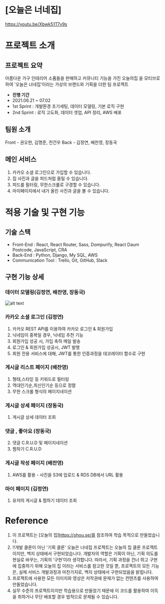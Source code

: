 # [오늘은 너네집]
https://youtu.be/Xbwk51T7v9s

# 프로젝트 소개
## 프로젝트 요약
아름다운 가구 인테리어 소품들을 판매하고 커뮤니티 기능을 가진 오늘의집 을 모티브로 하여
'오늘은 너네집'이라는 가상의 브랜드와 기획을 더한 팀 프로젝트
- **진행 기간**
- 2021.06.21 ~ 07.02
- 1st Sprint : 개발환경 초기세팅, 데이터 모델링, 기본 로직 구현
- 2nd Sprint : 로직 고도화, 데이터 셋업, API 정리, AWS 배포 

## 팀원 소개
Front - 권오현, 김명준, 전건우
Back - 김정연, 배찬영, 장동국

## 메인 서비스
1. 카카오 소셜 로그인으로 가입할 수 있습니다.
2. 집 사진과 글을 피드처럼 올릴 수 있습니다.
3. 피드를 필터링, 무한스크롤로 구경할 수 있습니다.
4. 마이페이지에서 내가 올린 사진과 글을 볼 수 있습니다. 

# 적용 기술 및 구현 기능
## 기술 스택
- Front-End : React, React Router, Sass, Dompurify, React Daum Postcode, JavaScript, CRA
- Back-End : Python, Django, My SQL, AWS
- Communication Tool : Trello, Git, GitHub, Slack
## 구현 기능 상세
### 데이터 모델링(김정연, 배찬영, 장동국)
![alt text](https://raw.githubusercontent.com/wecode-bootcamp-korea/21-2nd-YourHouseToday-backend/main/yourhousetoday_modeling.png)
### 카카오 소셜 로그인 (김정연)
1. 카카오 REST API를 이용하여 카카오 로그인 & 회원가입
2. 닉네임이 중복일 경우, 닉네임 추천 기능
3. 회원가입 성공 시, 가입 축하 메일 발송
4. 로그인 & 회원가입 성공시, JWT 발행
5. 회원 전용 서비스에 대해, JWT를 통한 인증과정을 데코레이터 함수로 구현
### 게시글 리스트 페이지 (배찬영)
1. 형태,스타읻 등 키워드로 필터링
2. 역대인기순,최신인기순 등으로 정렬
3. 무한 스크롤 형식의 페이지네이션
### 게시글 상세 페이지 (장동국)
1. 게시글 상세 데이터 조회
### 댓글 , 좋아요 (장동국)
2. 댓글 C.R.U.D 및 페이지네이션
2. 찜하기 C.R.U.D
### 게시글 작성 페이지 (배찬영)
1. AWS를 활용 - 사진을 S3에 업로드 & RDS DB에서 URL 활용 
### 마이 페이지 (김정연)
1. 유저의 게시글 & 찜하기 데이터 조회

# Reference
1. 이 프로젝트는 [오늘의 집]https://ohou.se/를 참조하여 학습 목적으로 만들었습니다.
2. !!개발 클론이 아닌 '기획 클론'
오늘은 너네집 프로젝트는 오늘의 집 클론 프로젝트이지만, 백지 상태에서 구현되었습니다.
개발자의 역할은 기획이 아닌, 기획 의도를 현실로 바꾸는, 기획의 ‘구현’이라 생각합니다.
따라서, 기획 과정을 건너 뛰고 구현에 집중하기 위해 오늘의 집 이라는 서비스를 참고한 것일 뿐,
프로젝트의 모든 기능은, 실제 서비스 개발과정과 마찬가지로, 백지 상태에서 구현되었음을 밝힙니다.
3. 프로젝트에 사용한 모든 이미지와 영상은 저작권에 문제가 없는 컨텐츠를 사용하여 만들었습니다.
4. 실무 수준의 프로젝트이지만 학습용으로 만들었기 때문에 이 코드를 활용하여 이득을 취하거나 무단 배포할 경우 법적으로 문제될 수 있습니다.
